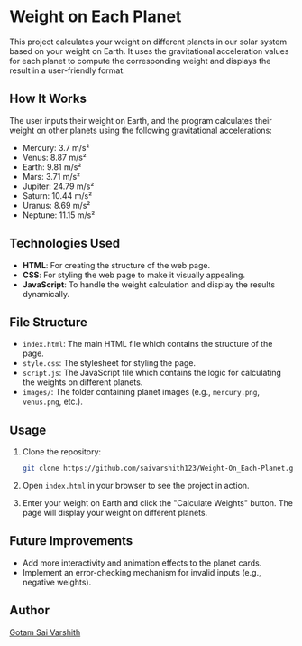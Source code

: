 # Weight on Each Planet

This project calculates your weight on different planets in our solar system based on your weight on Earth. It uses the gravitational acceleration values for each planet to compute the corresponding weight and displays the result in a user-friendly format.


## How It Works

The user inputs their weight on Earth, and the program calculates their weight on other planets using the following gravitational accelerations:

- Mercury: 3.7 m/s²
- Venus: 8.87 m/s²
- Earth: 9.81 m/s²
- Mars: 3.71 m/s²
- Jupiter: 24.79 m/s²
- Saturn: 10.44 m/s²
- Uranus: 8.69 m/s²
- Neptune: 11.15 m/s²

## Technologies Used

- **HTML**: For creating the structure of the web page.
- **CSS**: For styling the web page to make it visually appealing.
- **JavaScript**: To handle the weight calculation and display the results dynamically.

## File Structure

- `index.html`: The main HTML file which contains the structure of the page.
- `style.css`: The stylesheet for styling the page.
- `script.js`: The JavaScript file which contains the logic for calculating the weights on different planets.
- `images/`: The folder containing planet images (e.g., `mercury.png`, `venus.png`, etc.).

## Usage

1. Clone the repository:
    ```bash
    git clone https://github.com/saivarshith123/Weight-On_Each-Planet.git
    ```
2. Open `index.html` in your browser to see the project in action.

3. Enter your weight on Earth and click the "Calculate Weights" button. The page will display your weight on different planets.

## Future Improvements

- Add more interactivity and animation effects to the planet cards.
- Implement an error-checking mechanism for invalid inputs (e.g., negative weights).

## Author

[Gotam Sai Varshith](https://github.com/saivarshith123)

